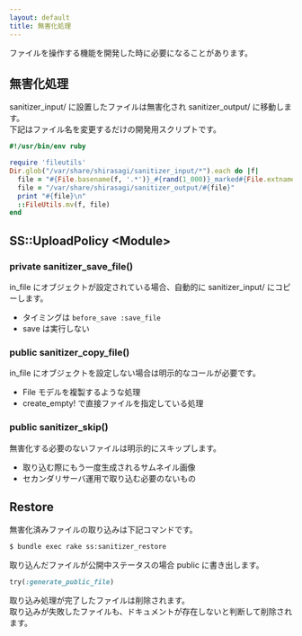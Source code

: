 ```yaml
---
layout: default
title: 無害化処理
---
```


ファイルを操作する機能を開発した時に必要になることがあります。

## 無害化処理

sanitizer_input/ に設置したファイルは無害化され sanitizer_output/ に移動します。<br>
下記はファイル名を変更するだけの開発用スクリプトです。

```ruby
#!/usr/bin/env ruby

require 'fileutils'
Dir.glob("/var/share/shirasagi/sanitizer_input/*").each do |f|
  file = "#{File.basename(f, '.*')}_#{rand(1_000)}_marked#{File.extname(f)}"
  file = "/var/share/shirasagi/sanitizer_output/#{file}"
  print "#{file}\n"
  ::FileUtils.mv(f, file)
end
```

## SS::UploadPolicy &lt;Module&gt;

### private sanitizer_save_file()

in_file にオブジェクトが設定されている場合、自動的に sanitizer_input/ にコピーします。

- タイミングは `before_save :save_file`
- save は実行しない

### public sanitizer_copy_file()

in_file にオブジェクトを設定しない場合は明示的なコールが必要です。

- File モデルを複製するような処理
- create_empty! で直接ファイルを指定している処理

### public sanitizer_skip()

無害化する必要のないファイルは明示的にスキップします。

- 取り込む際にもう一度生成されるサムネイル画像
- セカンダリサーバ運用で取り込む必要のないもの


## Restore

無害化済みファイルの取り込みは下記コマンドです。

```sh
$ bundle exec rake ss:sanitizer_restore
```

取り込んだファイルが公開中ステータスの場合 public に書き出します。

```ruby
try(:generate_public_file)
```

取り込み処理が完了したファイルは削除されます。<br>
取り込みが失敗したファイルも、ドキュメントが存在しないと判断して削除されます。
